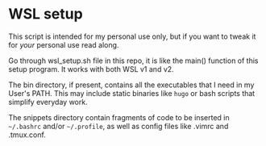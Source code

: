 # WSL setup

This script is intended for my personal use only, but if you want to tweak it for *your* 
personal use read along.

Go through wsl_setup.sh file in this repo, it is like the main() function of this setup program.
It works with both WSL v1 and v2.

The bin directory, if present, contains all the executables that I need in my User's PATH. This may
include static binaries like `hugo` or bash scripts that simplify everyday work.

The snippets directory contain fragments of code to be inserted in `~/.bashrc` and/or `~/.profile`,
as well as config files like .vimrc and .tmux.conf.
